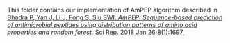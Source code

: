 This folder contains our implementation of AmPEP algorithm described in [Bhadra P, Yan J, Li J, Fong S, Siu SWI. *AmPEP: Sequence-based prediction of antimicrobial peptides using distribution patterns of amino acid properties and random forest.* Sci Rep. 2018 Jan 26;8(1):1697.](https://doi.org/10.1038/s41598-018-19752-w)
